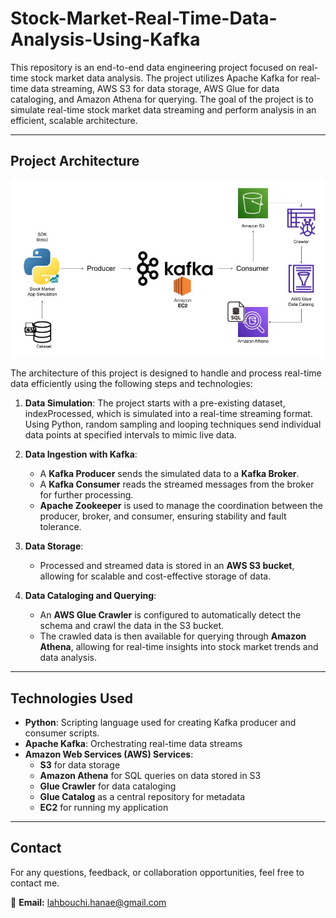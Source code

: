 # Stock-Market-Real-Time-Data-Analysis-Using-Kafka

This repository is an end-to-end data engineering project focused on real-time stock market data analysis. The project utilizes Apache Kafka for real-time data streaming, AWS S3 for data storage, AWS Glue for data cataloging, and Amazon Athena for querying. The goal of the project is to simulate real-time stock market data streaming and perform analysis in an efficient, scalable architecture.

---

## Project Architecture

![Project Architecture](Architecture.jpg "Project Architecture") 

The architecture of this project is designed to handle and process real-time data efficiently using the following steps and technologies:

1. **Data Simulation**: The project starts with a pre-existing dataset, indexProcessed, which is simulated into a real-time streaming format. Using Python, random sampling and looping techniques send individual data points at specified intervals to mimic live data.

2. **Data Ingestion with Kafka**:
   - A **Kafka Producer** sends the simulated data to a **Kafka Broker**.
   - A **Kafka Consumer** reads the streamed messages from the broker for further processing.
   - **Apache Zookeeper** is used to manage the coordination between the producer, broker, and consumer, ensuring stability and fault tolerance.

3. **Data Storage**:
   - Processed and streamed data is stored in an **AWS S3 bucket**, allowing for scalable and cost-effective storage of data.

4. **Data Cataloging and Querying**:
   - An **AWS Glue Crawler** is configured to automatically detect the schema and crawl the data in the S3 bucket.
   - The crawled data is then available for querying through **Amazon Athena**, allowing for real-time insights into stock market trends and data analysis.

---

## Technologies Used

- **Python**: Scripting language used for creating Kafka producer and consumer scripts.
- **Apache Kafka**: Orchestrating real-time data streams
- **Amazon Web Services (AWS) Services**:  
  - **S3** for data storage  
  - **Amazon Athena** for SQL queries on data stored in S3  
  - **Glue Crawler** for data cataloging  
  - **Glue Catalog** as a central repository for metadata  
  - **EC2** for running my application

---

## Contact 

For any questions, feedback, or collaboration opportunities, feel free to contact me.

📧 **Email:** [lahbouchi.hanae@gmail.com](mailto:lahbouchi.hanae@gmail.com)
